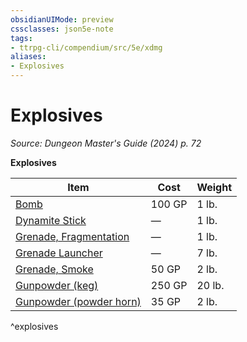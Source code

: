 ```yaml
---
obsidianUIMode: preview
cssclasses: json5e-note
tags:
- ttrpg-cli/compendium/src/5e/xdmg
aliases:
- Explosives
---
```

# Explosives
*Source: Dungeon Master's Guide (2024) p. 72* 

**Explosives**

| Item | Cost | Weight |
|------|------|--------|
| [Bomb](/3-Mechanics/CLI/items/bomb-xdmg.md) | 100 GP | 1 lb. |
| [Dynamite Stick](/3-Mechanics/CLI/items/dynamite-stick-xdmg.md) | — | 1 lb. |
| [Grenade, Fragmentation](/3-Mechanics/CLI/items/fragmentation-grenade-xdmg.md) | — | 1 lb. |
| [Grenade Launcher](/3-Mechanics/CLI/items/grenade-launcher-xdmg.md) | — | 7 lb. |
| [Grenade, Smoke](/3-Mechanics/CLI/items/smoke-grenade-xdmg.md) | 50 GP | 2 lb. |
| [Gunpowder (keg)](/3-Mechanics/CLI/items/gunpowder-keg-xdmg.md) | 250 GP | 20 lb. |
| [Gunpowder (powder horn)](/3-Mechanics/CLI/items/gunpowder-powder-horn-xdmg.md) | 35 GP | 2 lb. |
^explosives